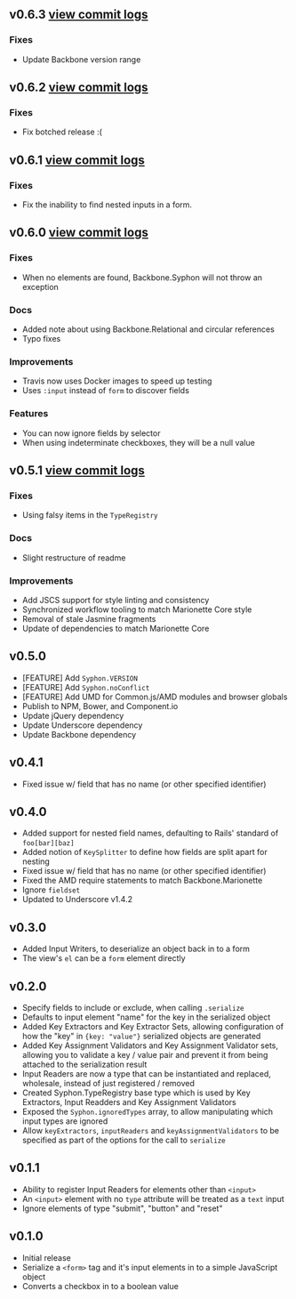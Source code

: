 ## v0.6.3 [view commit logs](https://github.com/marionettejs/backbone.syphon/compare/v0.6.2...v0.6.3)

### Fixes

* Update Backbone version range

## v0.6.2 [view commit logs](https://github.com/marionettejs/backbone.syphon/compare/v0.6.1...v0.6.2)

### Fixes

* Fix botched release :(

## v0.6.1 [view commit logs](https://github.com/marionettejs/backbone.syphon/compare/v0.6.0...v0.6.1)

### Fixes

* Fix the inability to find nested inputs in a form.

## v0.6.0 [view commit logs](https://github.com/marionettejs/backbone.syphon/compare/v0.5.1...v0.6.1)

### Fixes

* When no elements are found, Backbone.Syphon will not throw an exception

### Docs

* Added note about using Backbone.Relational and circular references
* Typo fixes

### Improvements

* Travis now uses Docker images to speed up testing
* Uses `:input` instead of `form` to discover fields

### Features

* You can now ignore fields by selector
* When using indeterminate checkboxes, they will be a null value


## v0.5.1 [view commit logs](https://github.com/marionettejs/backbone.syphon/compare/v0.5.0...v0.5.1)

### Fixes

* Using falsy items in the `TypeRegistry`

### Docs

* Slight restructure of readme

### Improvements
* Add JSCS support for style linting and consistency
* Synchronized workflow tooling to match Marionette Core style
* Removal of stale Jasmine fragments
* Update of dependencies to match Marionette Core

## v0.5.0

* [FEATURE] Add `Syphon.VERSION`
* [FEATURE] Add `Syphon.noConflict`
* [FEATURE] Add UMD for Common.js/AMD modules and browser globals
* Publish to NPM, Bower, and Component.io
* Update jQuery dependency
* Update Underscore dependency
* Update Backbone dependency

## v0.4.1

* Fixed issue w/ field that has no name (or other specified identifier)

## v0.4.0

* Added support for nested field names, defaulting to Rails' standard of `foo[bar][baz]`
* Added notion of `KeySplitter` to define how fields are split apart for nesting
* Fixed issue w/ field that has no name (or other specified identifier)
* Fixed the AMD require statements to match Backbone.Marionette
* Ignore `fieldset`
* Updated to Underscore v1.4.2

## v0.3.0

* Added Input Writers, to deserialize an object back in to a form
* The view's `el` can be a `form` element directly

## v0.2.0

* Specify fields to include or exclude, when calling `.serialize`
* Defaults to input element "name" for the key in the serialized object
* Added Key Extractors and Key Extractor Sets, allowing configuration of how the "key" in `{key: "value"}` serialized objects are generated
* Added Key Assignment Validators and Key Assignment Validator sets, allowing you to validate a key / value pair and prevent it from being attached to the serialization result
* Input Readers are now a type that can be instantiated and replaced, wholesale, instead of just registered / removed
* Created Syphon.TypeRegistry base type which is used by Key Extractors, Input Readders and Key Assignment Validators
* Exposed the `Syphon.ignoredTypes` array, to allow manipulating which input types are ignored
* Allow `keyExtractors`, `inputReaders` and `keyAssignmentValidators` to be specified as part of the options for the call to `serialize`

## v0.1.1

* Ability to register Input Readers for elements other than `<input>`
* An `<input>` element with no `type` attribute will be treated as a `text` input
* Ignore elements of type "submit", "button" and "reset"

## v0.1.0

* Initial release
* Serialize a `<form>` tag and it's input elements in to a simple JavaScript object
* Converts a checkbox in to a boolean value

